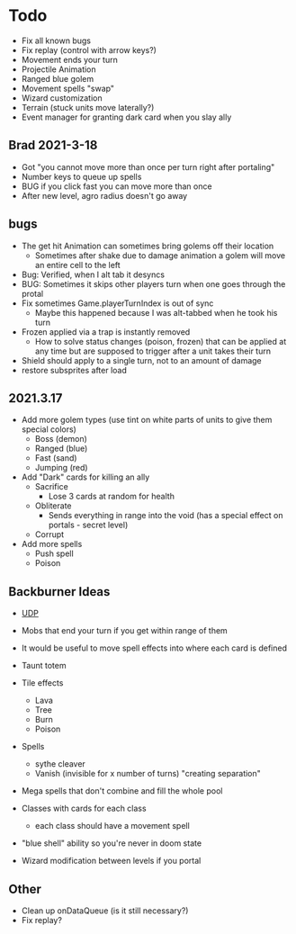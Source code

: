 # Todo

- Fix all known bugs
- Fix replay (control with arrow keys?)
- Movement ends your turn
- Projectile Animation
- Ranged blue golem
- Movement spells "swap"
- Wizard customization
- Terrain (stuck units move laterally?)
- Event manager for granting dark card when you slay ally

## Brad 2021-3-18

- Got "you cannot move more than once per turn right after portaling"
- Number keys to queue up spells
- BUG if you click fast you can move more than once
- After new level, agro radius doesn't go away

## bugs

- The get hit Animation can sometimes bring golems off their location
  - Sometimes after shake due to damage animation a golem will move an entire cell to the left
- Bug: Verified, when I alt tab it desyncs
- BUG: Sometimes it skips other players turn when one goes through the protal
- Fix sometimes Game.playerTurnIndex is out of sync
  - Maybe this happened because I was alt-tabbed when he took his turn
- Frozen applied via a trap is instantly removed
  - How to solve status changes (poison, frozen) that can be applied at any time but are supposed to trigger after a unit takes their turn
- Shield should apply to a single turn, not to an amount of damage
- restore subsprites after load

## 2021.3.17

- Add more golem types (use tint on white parts of units to give them special colors)
  - Boss (demon)
  - Ranged (blue)
  - Fast (sand)
  - Jumping (red)
- Add "Dark" cards for killing an ally
  - Sacrifice
    - Lose 3 cards at random for health
  - Obliterate
    - Sends everything in range into the void (has a special effect on portals - secret level)
  - Corrupt
- Add more spells
  - Push spell
  - Poison

## Backburner Ideas

- [UDP](https://www.html5rocks.com/en/tutorials/webrtc/datachannels/)

- Mobs that end your turn if you get within range of them
- It would be useful to move spell effects into where each card is defined
- Taunt totem
- Tile effects
  - Lava
  - Tree
  - Burn
  - Poison
- Spells
  - sythe cleaver
  - Vanish (invisible for x number of turns) "creating separation"
- Mega spells that don't combine and fill the whole pool
- Classes with cards for each class
  - each class should have a movement spell
- "blue shell" ability so you're never in doom state
- Wizard modification between levels if you portal

## Other

- Clean up onDataQueue (is it still necessary?)
- Fix replay?
